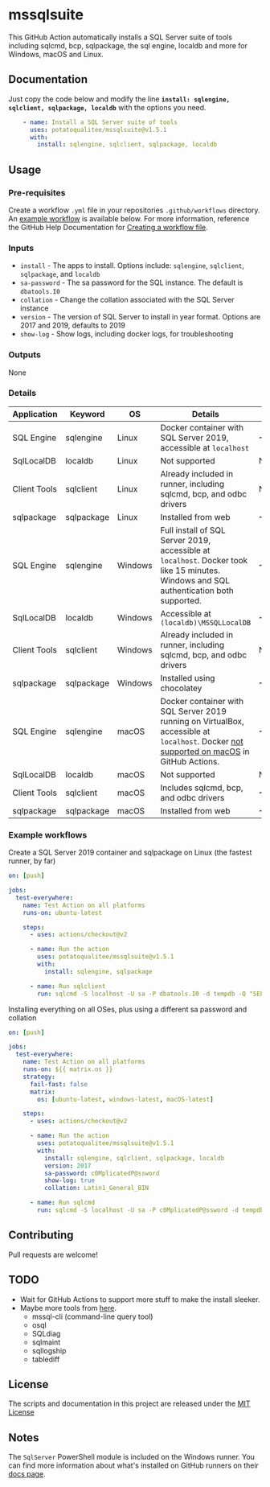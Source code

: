 # mssqlsuite
This GitHub Action automatically installs a SQL Server suite of tools including sqlcmd, bcp, sqlpackage, the sql engine, localdb and more for Windows, macOS and Linux.

## Documentation

Just copy the code below and modify the line **`install: sqlengine, sqlclient, sqlpackage, localdb`** with the options you need.

```yaml
    - name: Install a SQL Server suite of tools
      uses: potatoqualitee/mssqlsuite@v1.5.1
      with:
        install: sqlengine, sqlclient, sqlpackage, localdb
```

## Usage

### Pre-requisites

Create a workflow `.yml` file in your repositories `.github/workflows` directory. An [example workflow](#example-workflow) is available below. For more information, reference the GitHub Help Documentation for [Creating a workflow file](https://help.github.com/en/articles/configuring-a-workflow#creating-a-workflow-file).

### Inputs

* `install` - The apps to install. Options include: `sqlengine`, `sqlclient`, `sqlpackage`, and `localdb`
* `sa-password` - The sa password for the SQL instance. The default is `dbatools.I0`
* `collation` - Change the collation associated with the SQL Server instance
* `version` - The version of SQL Server to install in year format. Options are 2017 and 2019, defaults to 2019
* `show-log` - Show logs, including docker logs, for troubleshooting

### Outputs

None

### Details

| Application | Keyword | OS | Details | Time |
| -------------- | ------------- | -------------------------------------------------------------------------------------------------------------------------------------------------- | ------------------------------------ | ------------- |
| SQL Engine | sqlengine | Linux | Docker container with SQL Server 2019, accessible at `localhost` | ~45s |
| SqlLocalDB | localdb | Linux | Not supported | N/A |
| Client Tools | sqlclient | Linux | Already included in runner, including sqlcmd, bcp, and odbc drivers | N/A |
| sqlpackage | sqlpackage | Linux | Installed from web | ~20s |
| SQL Engine | sqlengine | Windows | Full install of SQL Server 2019, accessible at `localhost`. Docker took like 15 minutes. Windows and SQL authentication both supported. | ~5m |
| SqlLocalDB | localdb | Windows | Accessible at `(localdb)\MSSQLLocalDB` | ~30s |
| Client Tools | sqlclient | Windows | Already included in runner, including sqlcmd, bcp, and odbc drivers | N/A |
| sqlpackage | sqlpackage | Windows | Installed using chocolatey | ~1.5m |
| SQL Engine | sqlengine | macOS | Docker container with SQL Server 2019 running on VirtualBox, accessible at `localhost`. Docker [not supported on macOS](https://github.community/t/why-is-docker-not-installed-on-macos/17017) in GitHub Actions. | ~5m |
| SqlLocalDB | localdb | macOS | Not supported | N/A |
| Client Tools | sqlclient | macOS | Includes sqlcmd, bcp, and odbc drivers | ~2m |
| sqlpackage | sqlpackage | macOS | Installed from web | ~25s |

### Example workflows

Create a SQL Server 2019 container and sqlpackage on Linux (the fastest runner, by far)

```yaml
on: [push]

jobs:
  test-everywhere:
    name: Test Action on all platforms
    runs-on: ubuntu-latest

    steps:
      - uses: actions/checkout@v2

      - name: Run the action
        uses: potatoqualitee/mssqlsuite@v1.5.1
        with:
          install: sqlengine, sqlpackage

      - name: Run sqlclient
        run: sqlcmd -S localhost -U sa -P dbatools.I0 -d tempdb -Q "SELECT @@version;"
```

Installing everything on all OSes, plus using a different sa password and collation

```yaml
on: [push]

jobs:
  test-everywhere:
    name: Test Action on all platforms
    runs-on: ${{ matrix.os }}
    strategy:
      fail-fast: false
      matrix:
        os: [ubuntu-latest, windows-latest, macOS-latest]

    steps:
      - uses: actions/checkout@v2

      - name: Run the action
        uses: potatoqualitee/mssqlsuite@v1.5.1
        with:
          install: sqlengine, sqlclient, sqlpackage, localdb
          version: 2017
          sa-password: c0MplicatedP@ssword
          show-log: true
          collation: Latin1_General_BIN

      - name: Run sqlcmd
        run: sqlcmd -S localhost -U sa -P c0MplicatedP@ssword -d tempdb -Q "SELECT @@version;"
```

## Contributing
Pull requests are welcome!

## TODO
* Wait for GitHub Actions to support more stuff to make the install sleeker.
* Maybe more tools from [here](https://docs.microsoft.com/en-us/sql/tools/sqlpackage/sqlpackage-download?view=sql-server-ver15).
  * mssql-cli (command-line query tool)
  * osql
  * SQLdiag
  * sqlmaint
  * sqllogship
  * tablediff

## License
The scripts and documentation in this project are released under the [MIT License](LICENSE)

## Notes

The `SqlServer` PowerShell module is included on the Windows runner. You can find more information about what's installed on GitHub runners on their [docs page](https://docs.github.com/en/actions/using-github-hosted-runners/about-github-hosted-runners#supported-software).


